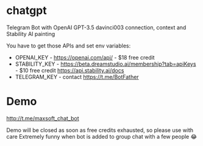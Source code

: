 # chatgpt

Telegram Bot with OpenAI GPT-3.5 davinci003 connection, context and Stability AI painting

You have to get those APIs and set env variables:

* OPENAI_KEY - https://openai.com/api/ - $18 free credit
* STABILITY_KEY - https://beta.dreamstudio.ai/membership?tab=apiKeys - $10 free credit https://api.stability.ai/docs
* TELEGRAM_KEY - contact https://t.me/BotFather


# Demo
http://t.me/maxsoft_chat_bot

Demo will be closed as soon as free credits exhausted, so please use with care
Extremely funny when bot is added to group chat with a few people 😂
